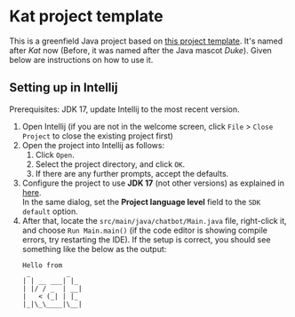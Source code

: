 # Kat project template

This is a greenfield Java project based on [this project template](https://github.com/nus-cs2103-AY2425S1/ip). It's named after _Kat_ now (Before, it was named after the Java mascot _Duke_). Given below are instructions on how to use it.

## Setting up in Intellij

Prerequisites: JDK 17, update Intellij to the most recent version.

1. Open Intellij (if you are not in the welcome screen, click `File` > `Close Project` to close the existing project first)
1. Open the project into Intellij as follows:
   1. Click `Open`.
   1. Select the project directory, and click `OK`.
   1. If there are any further prompts, accept the defaults.
1. Configure the project to use **JDK 17** (not other versions) as explained in [here](https://www.jetbrains.com/help/idea/sdk.html#set-up-jdk).<br>
   In the same dialog, set the **Project language level** field to the `SDK default` option.
3. After that, locate the `src/main/java/chatbot/Main.java` file, right-click it, and choose `Run Main.main()` (if the code editor is showing compile errors, try restarting the IDE). If the setup is correct, you should see something like the below as the output:
   ```
   Hello from
    _         _   
   | | __ ___| |_
   | |/ / _  | __|
   |   < (_| | |_
   |_|\_\____|\__|
   ```
